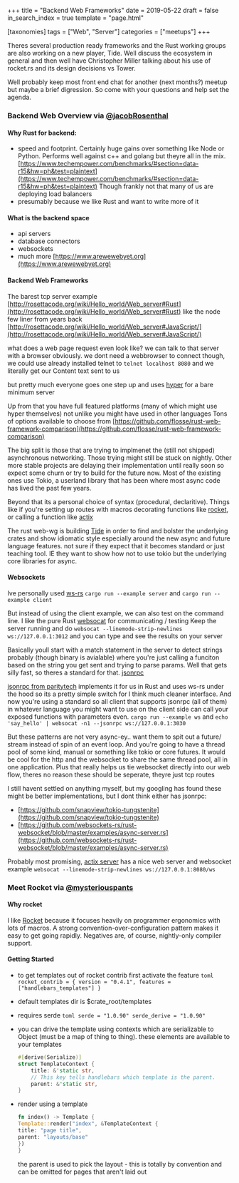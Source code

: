 +++
title = "Backend Web Frameworks"
date = 2019-05-22
draft = false
in_search_index = true
template = "page.html"

[taxonomies] 
tags = ["Web", "Server"]
categories = ["meetups"]
+++

Theres several production ready frameworks and the Rust working groups are also working on a new player, Tide. Well discuss the ecosystem in general and then well have Christopher Miller talking about his use of rocket.rs and its design decisions vs Tower.

Well probably keep most front end chat for another (next months?) meetup but maybe a brief digression. So come with your questions and help set the agenda.

<!-- more -->

### Backend Web Overview via [@jacobRosenthal](https://github.com/jacobRosenthal)

#### Why Rust for backend:

- speed and footprint. Certainly huge gains over something like Node or Python. Performs well against c++ and golang but theyre all in the mix. [https://www.techempower.com/benchmarks/#section=data-r15&hw=ph&test=plaintext](https://www.techempower.com/benchmarks/#section=data-r15&hw=ph&test=plaintext) Though frankly not that many of us are deploying load balancers
- presumably because we like Rust and want to write more of it

#### What is the backend space

- api servers
- database connectors
- websockets
- much more [https://www.arewewebyet.org](https://www.arewewebyet.org)

#### Backend Web Frameworks

The barest tcp server example [http://rosettacode.org/wiki/Hello_world/Web_server#Rust](http://rosettacode.org/wiki/Hello_world/Web_server#Rust) like the node few liner from years back [http://rosettacode.org/wiki/Hello_world/Web_server#JavaScript/](http://rosettacode.org/wiki/Hello_world/Web_server#JavaScript/)

what does a web page request even look like? we can talk to that server with a browser obviously.
we dont need a webbrowser to connect though, we could use already installed telnet to `telnet localhost 8080`
and we literally get our Content text sent to us

but pretty much everyone goes one step up and uses [hyper](https://github.com/hyperium/hyper) for a bare minimum server

Up from that you have full featured platforms (many of which might use hyper themselves) not unlike you might have used in other languages
Tons of options available to choose from [https://github.com/flosse/rust-web-framework-comparison](https://github.com/flosse/rust-web-framework-comparison)

The big split is those that are trying to implmenet the (still not shipped) asynchronous networking. Those trying might still be stuck on nightly. Other more stable projects are delaying their implementation until really soon so expect some churn or try to build for the future now. Most of the existing ones use Tokio, a userland library that has been where most async code has lived the past few years.

Beyond that its a personal choice of syntax (procedural, declaritive). Things like if you're setting up routes with macros decorating functions like [rocket](https://rocket.rs/v0.4/guide/overview/#routing), or calling a function like [actix](https://actix.rs/docs/getting-started/)

The rust web-wg is building [Tide](https://github.com/rustasync/tide) in order to find and bolster the underlying crates and show idiomatic style especially around the new async and future language features. not sure if they expect that it becomes standard or just teaching tool. IE they want to show how not to use tokio but the underlying core libraries for async.

#### Websockets

Ive personally used [ws-rs](https://github.com/housleyjk/ws-rs/)
`cargo run --example server` and `cargo run --example client`

But instead of using the client example, we can also test on the command line. I like the pure Rust [websocat](https://github.com/vi/websocat) for communicating / testing
Keep the server running and do
`websocat --linemode-strip-newlines ws://127.0.0.1:3012` and you can type and see the results on your server

Basically youll start with a match statement in the server to detect strings probably (though binary is avialable) where you're just calling a funciton based on the string you get sent and trying to parse params. Well that gets silly fast, so theres a standard for that. [jsonrpc](https://www.jsonrpc.org)

[jsonrpc from paritytech](https://github.com/paritytech/jsonrpc/tree/master/ws) implements it for us in Rust and uses ws-rs under the hood so its a pretty simple switch for I think much cleaner interface. And now you're using a standard so all client that supports jsonrpc (all of them) in whatever language you might want to use on the client side can call your exposed functions with parameters even.
`cargo run --example ws` and `echo 'say_hello' | websocat -n1 --jsonrpc ws://127.0.0.1:3030`

But these patterns are not very async-ey.. want them to spit out a future/ stream instead of spin of an event loop. And you're going to have a thread pool of some kind, manual or something like tokio or core futures. It would be cool for the http and the websocket to share the same thread pool, all in one application. Plus that really helps us tie websocket directly into our web flow, theres no reason these should be seperate, theyre just tcp routes

I still havent settled on anything myself, but my googling has found these might be better implementations, but I dont think either has jsonrpc:

- [https://github.com/snapview/tokio-tungstenite](https://github.com/snapview/tokio-tungstenite)
- [https://github.com/websockets-rs/rust-websocket/blob/master/examples/async-server.rs](https://github.com/websockets-rs/rust-websocket/blob/master/examples/async-server.rs)

Probably most promising, [actix server](https://github.com/actix/examples/blob/master/websocket/src/main.rs) has a nice web server and websocket example `websocat --linemode-strip-newlines ws://127.0.0.1:8080/ws`

### Meet Rocket via [@mysteriouspants](https://github.com/mysteriouspants)

#### Why rocket

I like [Rocket](https://rocket.rs) because it focuses heavily on programmer ergonomics with lots of macros. A strong convention-over-configuration pattern makes it easy to get going rapidly. Negatives are, of course, nightly-only compiler support.

#### Getting Started

- to get templates out of rocket contrib first activate the feature
  `toml rocket_contrib = { version = "0.4.1", features = ["handlebars_templates"] }`
- default templates dir is \$crate_root/templates
- requires serde
  `toml serde = "1.0.90" serde_derive = "1.0.90"`
- you can drive the template using contexts which are serializable to Object (must be a map of thing to thing). these elements are available to your templates
  ```rust
  #[derive(Serialize)]
  struct TemplateContext {
      title: &'static str,
      // This key tells handlebars which template is the parent.
      parent: &'static str,
  }
  ```
- render using a template

  ```rust #[get("/")]
  fn index() -> Template {
  Template::render("index", &TemplateContext {
  title: "page title",
  parent: "layouts/base"
  })
  }
  ```

  the parent is used to pick the layout - this is totally by convention and can be omitted for pages that aren't laid out

  ```

  ```
